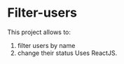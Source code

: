 # Filter-users
This project allows to: 
 1) filter users by name
 2) change their status
Uses ReactJS.
